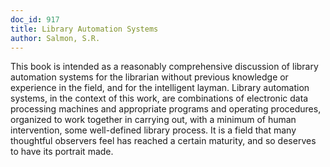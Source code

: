 ```yaml
---
doc_id: 917
title: Library Automation Systems
author: Salmon, S.R.
---
```


This book is intended as a reasonably comprehensive discussion
of library automation systems for the librarian without previous
knowledge or experience in the field, and for the intelligent layman.
Library automation systems, in the context of this work, are 
combinations of electronic data processing machines and appropriate
programs and operating procedures, organized to work together in
carrying out, with a minimum of human intervention, some well-defined
library process.  It is a field that many thoughtful observers feel
has reached a certain maturity, and so deserves to have its portrait
made.
